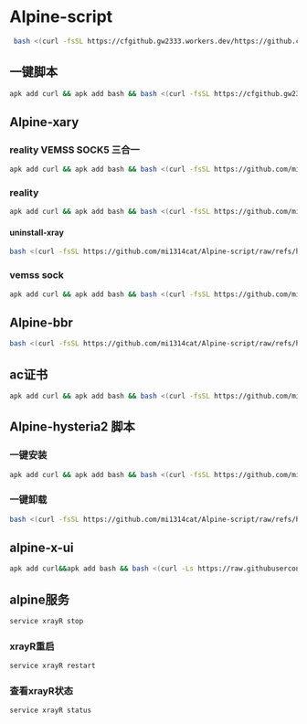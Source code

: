 # Alpine-script
```bash
 bash <(curl -fsSL https://cfgithub.gw2333.workers.dev/https://github.com/mi1314cat/Alpine-script/raw/refs/heads/main/sing-box.sh)
```

## 一键脚本
```bash
apk add curl && apk add bash && bash <(curl -fsSL https://cfgithub.gw2333.workers.dev/https://github.com/mi1314cat/Alpine-script/raw/refs/heads/main/alpine.sh)
```

## Alpine-xary 
### reality VEMSS SOCK5 三合一
```bash
apk add curl && apk add bash && bash <(curl -fsSL https://github.com/mi1314cat/Alpine-script/raw/refs/heads/main/allxray.sh)
```


### reality
```bash
apk add curl && apk add bash && bash <(curl -fsSL https://github.com/mi1314cat/Alpine-script/raw/refs/heads/main/alpine-reality.sh)
```
#### uninstall-xray
```bash
bash <(curl -fsSL https://github.com/mi1314cat/Alpine-script/raw/refs/heads/main/uninstall-xray.sh)
```
### vemss sock 
```bash
apk add curl && apk add bash && bash <(curl -fsSL https://github.com/mi1314cat/Alpine-script/raw/refs/heads/main/Alpine-xray.sh)
```
## Alpine-bbr
```bash
bash <(curl -fsSL https://github.com/mi1314cat/Alpine-script/raw/refs/heads/main/bbr.sh)
```
## ac证书
 ```bash
apk add curl && apk add bash && bash <(curl -fsSL https://github.com/mi1314cat/Alpine-script/raw/refs/heads/main/acme.sh)
```
## Alpine-hysteria2 脚本

### 一键安装
 ```bash
apk add curl && apk add bash && bash <(curl -fsSL https://github.com/mi1314cat/Alpine-script/raw/refs/heads/main/alpine-hysteria2.sh)
```
### 一键卸载
```bash
bash <(curl -fsSL https://github.com/mi1314cat/Alpine-script/raw/refs/heads/main/uninstall_alpine-hysteria2.sh)
```
## alpine-x-ui
 ```bash
apk add curl&&apk add bash && bash <(curl -Ls https://raw.githubusercontent.com/Lynn-Becky/Alpine-x-ui/main/alpine-xui.sh)
```
## alpine服务
 ```bash
service xrayR stop
```
### xrayR重启
```bash
service xrayR restart 
```
### 查看xrayR状态
```bash
service xrayR status
```

